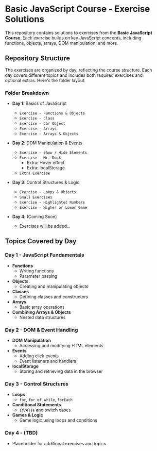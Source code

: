 # Basic JavaScript Course - Exercise Solutions

This repository contains solutions to exercises from the **Basic JavaScript Course**. Each exercise builds on key JavaScript concepts, including functions, objects, arrays, DOM manipulation, and more.

## Repository Structure

The exercises are organized by day, reflecting the course structure. Each day covers different topics and includes both required exercises and optional extras. Here's the folder layout:

### Folder Breakdown

- **Day 1**: Basics of JavaScript

  - `Exercise - Functions & Objects`
  - `Exercise - Class`
  - `Exercise - Car Object`
  - `Exercise - Arrays`
  - `Exercise - Arrays & Objects`

- **Day 2**: DOM Manipulation & Events

  - `Exercise - Show / Hide Elements`
  - `Exercise - Mr. Duck`
    - Extra: Hover effect
    - Extra: localStorage
  - `Extra Exercise`

- **Day 3**: Control Structures & Logic

  - `Exercise - Loops & Objects`
  - `Small Exercises`
  - `Exercise - Highlighted Numbers`
  - `Exercise - Higher or Lower Game`

- **Day 4**: (Coming Soon)
  - Exercises will be added...

## Topics Covered by Day

### **Day 1** - JavaScript Fundamentals

- **Functions**
  - Writing functions
  - Parameter passing
- **Objects**
  - Creating and manipulating objects
- **Classes**
  - Defining classes and constructors
- **Arrays**
  - Basic array operations
- **Combining Arrays & Objects**
  - Nested data structures

### **Day 2** - DOM & Event Handling

- **DOM Manipulation**
  - Accessing and modifying HTML elements
- **Events**
  - Adding click events
  - Event listeners and handlers
- **localStorage**
  - Storing and retrieving data in the browser

### **Day 3** - Control Structures

- **Loops**
  - `for`, `for of`, `while`, `forEach`
- **Conditional Statements**
  - `if/else` and switch cases
- **Games & Logic**
  - Game logic using loops and conditions

### **Day 4** - (TBD)

- Placeholder for additional exercises and topics
